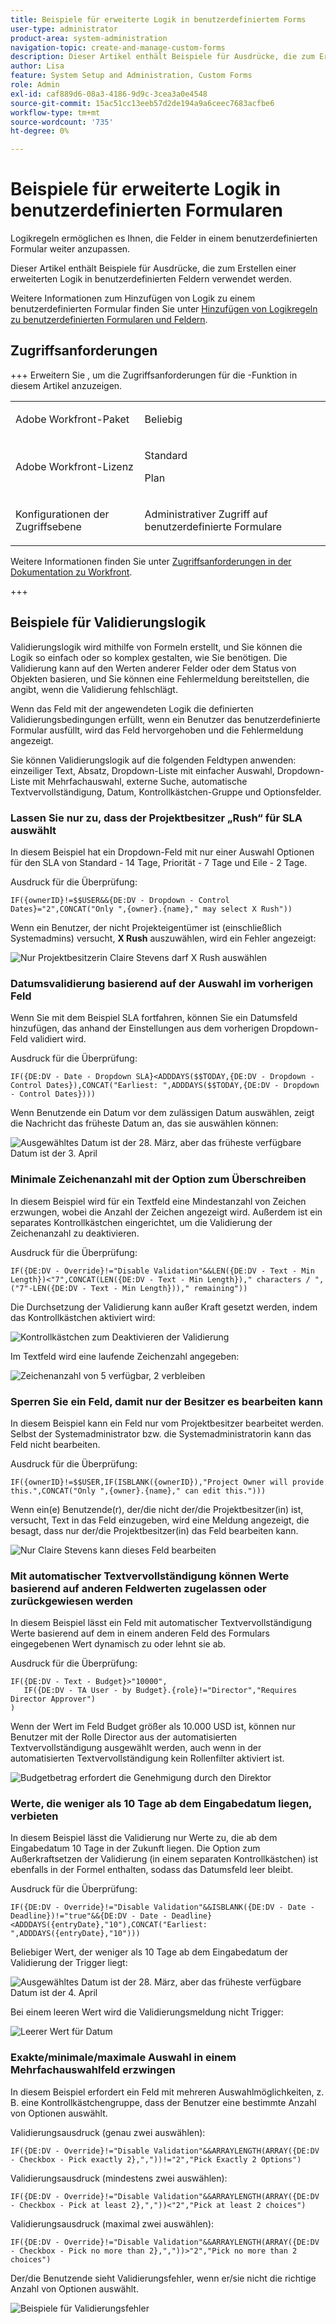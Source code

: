 ```yaml
---
title: Beispiele für erweiterte Logik in benutzerdefiniertem Forms
user-type: administrator
product-area: system-administration
navigation-topic: create-and-manage-custom-forms
description: Dieser Artikel enthält Beispiele für Ausdrücke, die zum Erstellen einer erweiterten Logik in benutzerdefinierten Feldern verwendet werden.
author: Lisa
feature: System Setup and Administration, Custom Forms
role: Admin
exl-id: caf889d6-08a3-4186-9d9c-3cea3a0e4548
source-git-commit: 15ac51cc13eeb57d2de194a9a6ceec7683acfbe6
workflow-type: tm+mt
source-wordcount: '735'
ht-degree: 0%

---
```


# Beispiele für erweiterte Logik in benutzerdefinierten Formularen

Logikregeln ermöglichen es Ihnen, die Felder in einem benutzerdefinierten Formular weiter anzupassen.

Dieser Artikel enthält Beispiele für Ausdrücke, die zum Erstellen einer erweiterten Logik in benutzerdefinierten Feldern verwendet werden.

Weitere Informationen zum Hinzufügen von Logik zu einem benutzerdefinierten Formular finden Sie unter [Hinzufügen von Logikregeln zu benutzerdefinierten Formularen und Feldern](/help/quicksilver/administration-and-setup/customize-workfront/create-manage-custom-forms/form-designer/design-a-form/display-skip-logic-form-designer.md).

## Zugriffsanforderungen

+++ Erweitern Sie , um die Zugriffsanforderungen für die -Funktion in diesem Artikel anzuzeigen.

<table style="table-layout:auto"> 
 <col> 
 <col> 
 <tbody> 
  <tr> 
   <td>Adobe Workfront-Paket</td> 
   <td><p>Beliebig</p></td> 
  </tr> 
  <tr> 
   <td>Adobe Workfront-Lizenz</td> 
   <td><p>Standard</p>
       <p>Plan</p></td>
  </tr> 
  <tr> 
   <td>Konfigurationen der Zugriffsebene</td> 
   <td> <p>Administrativer Zugriff auf benutzerdefinierte Formulare</p> </td> 
  </tr>  
 </tbody> 
</table>

Weitere Informationen finden Sie unter [Zugriffsanforderungen in der Dokumentation zu Workfront](/help/quicksilver/administration-and-setup/add-users/access-levels-and-object-permissions/access-level-requirements-in-documentation.md).

+++

## Beispiele für Validierungslogik

Validierungslogik wird mithilfe von Formeln erstellt, und Sie können die Logik so einfach oder so komplex gestalten, wie Sie benötigen. Die Validierung kann auf den Werten anderer Felder oder dem Status von Objekten basieren, und Sie können eine Fehlermeldung bereitstellen, die angibt, wenn die Validierung fehlschlägt.

Wenn das Feld mit der angewendeten Logik die definierten Validierungsbedingungen erfüllt, wenn ein Benutzer das benutzerdefinierte Formular ausfüllt, wird das Feld hervorgehoben und die Fehlermeldung angezeigt.

Sie können Validierungslogik auf die folgenden Feldtypen anwenden: einzeiliger Text, Absatz, Dropdown-Liste mit einfacher Auswahl, Dropdown-Liste mit Mehrfachauswahl, externe Suche, automatische Textvervollständigung, Datum, Kontrollkästchen-Gruppe und Optionsfelder.

### Lassen Sie nur zu, dass der Projektbesitzer „Rush“ für SLA auswählt

In diesem Beispiel hat ein Dropdown-Feld mit nur einer Auswahl Optionen für den SLA von Standard - 14 Tage, Priorität - 7 Tage und Eile - 2 Tage.

Ausdruck für die Überprüfung:

```
IF({ownerID}!=$$USER&&{DE:DV - Dropdown - Control Dates}="2",CONCAT("Only ",{owner}.{name}," may select X Rush"))
```

Wenn ein Benutzer, der nicht Projekteigentümer ist (einschließlich Systemadmins) versucht, **X Rush** auszuwählen, wird ein Fehler angezeigt:

![Nur Projektbesitzerin Claire Stevens darf X Rush auswählen](assets/sla-xrush.png)

### Datumsvalidierung basierend auf der Auswahl im vorherigen Feld

Wenn Sie mit dem Beispiel SLA fortfahren, können Sie ein Datumsfeld hinzufügen, das anhand der Einstellungen aus dem vorherigen Dropdown-Feld validiert wird.

Ausdruck für die Überprüfung:

```
IF({DE:DV - Date - Dropdown SLA}<ADDDAYS($$TODAY,{DE:DV - Dropdown - Control Dates}),CONCAT("Earliest: ",ADDDAYS($$TODAY,{DE:DV - Dropdown - Control Dates})))
```

Wenn Benutzende ein Datum vor dem zulässigen Datum auswählen, zeigt die Nachricht das früheste Datum an, das sie auswählen können:

![Ausgewähltes Datum ist der 28. März, aber das früheste verfügbare Datum ist der 3. April](assets/date-validation-based-on-previous-choice.png)

### Minimale Zeichenanzahl mit der Option zum Überschreiben

In diesem Beispiel wird für ein Textfeld eine Mindestanzahl von Zeichen erzwungen, wobei die Anzahl der Zeichen angezeigt wird. Außerdem ist ein separates Kontrollkästchen eingerichtet, um die Validierung der Zeichenanzahl zu deaktivieren.

Ausdruck für die Überprüfung:

```
IF({DE:DV - Override}!="Disable Validation"&&LEN({DE:DV - Text - Min Length})<"7",CONCAT(LEN({DE:DV - Text - Min Length})," characters / ",("7"-LEN({DE:DV - Text - Min Length}))," remaining"))
```

Die Durchsetzung der Validierung kann außer Kraft gesetzt werden, indem das Kontrollkästchen aktiviert wird:

![Kontrollkästchen zum Deaktivieren der Validierung](assets/disable-validation-checkbox.png)

Im Textfeld wird eine laufende Zeichenzahl angegeben:

![Zeichenanzahl von 5 verfügbar, 2 verbleiben](assets/running-character-count.png)

### Sperren Sie ein Feld, damit nur der Besitzer es bearbeiten kann

In diesem Beispiel kann ein Feld nur vom Projektbesitzer bearbeitet werden. Selbst der Systemadministrator bzw. die Systemadministratorin kann das Feld nicht bearbeiten.

Ausdruck für die Überprüfung:

```
IF({ownerID}!=$$USER,IF(ISBLANK({ownerID}),"Project Owner will provide this.",CONCAT("Only ",{owner}.{name}," can edit this.")))
```

Wenn ein(e) Benutzende(r), der/die nicht der/die Projektbesitzer(in) ist, versucht, Text in das Feld einzugeben, wird eine Meldung angezeigt, die besagt, dass nur der/die Projektbesitzer(in) das Feld bearbeiten kann.

![Nur Claire Stevens kann dieses Feld bearbeiten](assets/only-project-owner-can-edit.png)

### Mit automatischer Textvervollständigung können Werte basierend auf anderen Feldwerten zugelassen oder zurückgewiesen werden

In diesem Beispiel lässt ein Feld mit automatischer Textvervollständigung Werte basierend auf dem in einem anderen Feld des Formulars eingegebenen Wert dynamisch zu oder lehnt sie ab.

Ausdruck für die Überprüfung:

```
IF({DE:DV - Text - Budget}>"10000",
   IF({DE:DV - TA User - by Budget}.{role}!="Director","Requires Director Approver")
)
```

Wenn der Wert im Feld Budget größer als 10.000 USD ist, können nur Benutzer mit der Rolle Director aus der automatisierten Textvervollständigung ausgewählt werden, auch wenn in der automatisierten Textvervollständigung kein Rollenfilter aktiviert ist.

![Budgetbetrag erfordert die Genehmigung durch den Direktor](assets/budget-director.png)

### Werte, die weniger als 10 Tage ab dem Eingabedatum liegen, verbieten

In diesem Beispiel lässt die Validierung nur Werte zu, die ab dem Eingabedatum 10 Tage in der Zukunft liegen. Die Option zum Außerkraftsetzen der Validierung (in einem separaten Kontrollkästchen) ist ebenfalls in der Formel enthalten, sodass das Datumsfeld leer bleibt.

Ausdruck für die Überprüfung:

```
IF({DE:DV - Override}!="Disable Validation"&&ISBLANK({DE:DV - Date - Deadline})!="true"&&{DE:DV - Date - Deadline}<ADDDAYS({entryDate},"10"),CONCAT("Earliest: ",ADDDAYS({entryDate},"10")))
```

Beliebiger Wert, der weniger als 10 Tage ab dem Eingabedatum der Validierung der Trigger liegt:

![Ausgewähltes Datum ist der 28. März, aber das früheste verfügbare Datum ist der 4. April](assets/earliest-deadline-date.png)

Bei einem leeren Wert wird die Validierungsmeldung nicht Trigger:

![Leerer Wert für Datum](assets/blank-date-allowed.png)

### Exakte/minimale/maximale Auswahl in einem Mehrfachauswahlfeld erzwingen

In diesem Beispiel erfordert ein Feld mit mehreren Auswahlmöglichkeiten, z. B. eine Kontrollkästchengruppe, dass der Benutzer eine bestimmte Anzahl von Optionen auswählt.

Validierungsausdruck (genau zwei auswählen):

```
IF({DE:DV - Override}!="Disable Validation"&&ARRAYLENGTH(ARRAY({DE:DV - Checkbox - Pick exactly 2},","))!="2","Pick Exactly 2 Options")
```

Validierungsausdruck (mindestens zwei auswählen):

```
IF({DE:DV - Override}!="Disable Validation"&&ARRAYLENGTH(ARRAY({DE:DV - Checkbox - Pick at least 2},","))<"2","Pick at least 2 choices")
```

Validierungsausdruck (maximal zwei auswählen):

```
IF({DE:DV - Override}!="Disable Validation"&&ARRAYLENGTH(ARRAY({DE:DV - Checkbox - Pick no more than 2},","))>"2","Pick no more than 2 choices")
```

Der/die Benutzende sieht Validierungsfehler, wenn er/sie nicht die richtige Anzahl von Optionen auswählt.

![Beispiele für Validierungsfehler](assets/min-max-selections.png)
